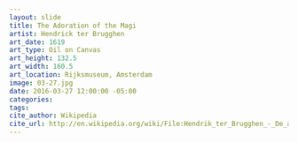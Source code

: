 ```yaml
---
layout: slide
title: The Adoration of the Magi
artist: Hendrick ter Brugghen
art_date: 1619
art_type: Oil on Canvas
art_height: 132.5
art_width: 160.5
art_location: Rijksmuseum, Amsterdam
image: 03-27.jpg
date: 2016-03-27 12:00:00 -05:00
categories:
tags:
cite_author: Wikipedia
cite_url: http://en.wikipedia.org/wiki/File:Hendrik_ter_Brugghen_-_De_aanbidding_der_koningen.jpg
---
```

